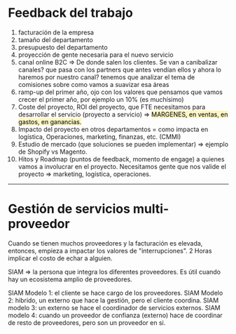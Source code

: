 
# Feedback del trabajo

1) facturación de la empresa
2) tamaño del departamento
3) presupuesto del departamento
4) proyección de gente necesaria para el nuevo servicio
5) canal online B2C => De donde salen los clientes. Se van a canibalizar canales? que pasa con los partners que antes vendían ellos y ahora lo haremos por nuestro canal? tenemos que analizar el tema de comisiones sobre como vamos a suavizar esa áreas 
6) ramp-up del primer año, ojo con los valores que pensamos que vamos  crecer el primer año, por ejemplo un 10% (es muchísimo)
7) Coste del proyecto, ROI del proyecto, que FTE necesitamos para desarrollar el servicio (proyecto a servicio) => <mark style="background: #FFF3A3A6;">MARGENES, en ventas, en gastos, en ganancias.</mark>
8) Impacto del proyecto en otros departamentos = como impacta en logística, Operaciones, marketing, finanzas, etc. (CMMI)
9) Estudio de mercado (que soluciones se pueden implementar) => ejemplo de Shopify vs Magento.
10) Hitos y Roadmap (puntos de feedback, momento de engage) a quienes vamos a involucrar en el proyecto. Necesitamos gente que nos valide el proyecto => marketing, logística, operaciones.

---

# Gestión de servicios multi-proveedor

Cuando se tienen muchos proveedores y la facturación es elevada, entonces, empieza a impactar los valores de "interrupciones". 2 Horas implicar el costo de echar a alguien.

SIAM => la persona que integra los diferentes proveedores. Es útil cuando hay un ecosistema amplio de proveedores.

SIAM Modelo 1: el cliente se hace cargo de los proveedores.
SIAM Modelo 2: hibrido, un externo que hace la gestión, pero el cliente coordina.
SIAM modelo 3: un externo se hace el coordinador de servicios externos.
SIAM modelo 4: cuando un proveedor de confianza (externo) hace de coordinar de resto de proveedores, pero son un proveedor en si.